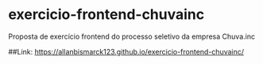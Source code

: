 # exercicio-frontend-chuvainc
Proposta de exercício frontend do processo seletivo da empresa Chuva.inc

##Link: https://allanbismarck123.github.io/exercicio-frontend-chuvainc/

